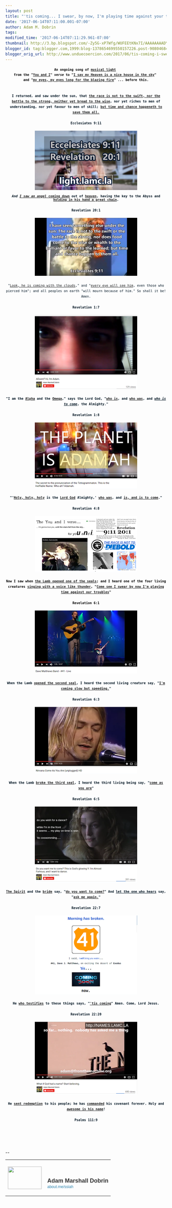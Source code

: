 ```yaml
---
layout: post
title: "'tis coming... I swear, by now, I'm playing time against your troubles..."
date: '2017-06-14T07:11:00.001-07:00'
author: Adam M. Dobrin
tags: 
modified_time: '2017-06-14T07:11:29.961-07:00'
thumbnail: http://3.bp.blogspot.com/-Zy5G-xP7Wfg/WUFEEtKNx7I/AAAAAAAADYY/6ZM1GmGEhgUsqZ3EkCbSnpwucI9Fz1q_ACK4BGAYYCw/s72-c/image-789963.png
blogger_id: tag:blogger.com,1999:blog-1378654699550157226.post-9080468407719314649
blogger_orig_url: http://www.unduecoercion.com/2017/06/tis-coming-i-swear-by-now-im-playing.html
---
```


<div dir="ltr"><div class="gmail_quote"><div dir="ltr"><div class="gmail_quote"><div dir="ltr"><div style="text-align:center"><div style="color:rgb(0,0,0);font-size:13px"><font face="monospace, monospace" size="1"><b>An ongoing song of <a href="http://whoiscoming.reallyhim.com/x/c?c=699438&amp;l=4edc71ca-4eac-4a49-87f0-27bab827a659&amp;r=07f8ecbd-1a24-4fe1-8c8f-f96d7b1baf86" target="_blank">musical light</a> </b></font></div><div style="color:rgb(0,0,0);font-size:13px"><font face="monospace, monospace" size="1"><b>from the &quot;<a href="http://whoiscoming.reallyhim.com/x/c?c=699438&amp;l=56bec172-df67-4b5c-8caa-4d790f2f9105&amp;r=07f8ecbd-1a24-4fe1-8c8f-f96d7b1baf86" target="_blank">You and I</a>&quot; <i>verse</i> to &quot;<a href="http://whoiscoming.reallyhim.com/x/c?c=699438&amp;l=64ee5671-f201-4699-a0f6-3e54b65dfaae&amp;r=07f8ecbd-1a24-4fe1-8c8f-f96d7b1baf86" target="_blank">I say my Heaven is a nice house in the sky</a>&quot; </b></font></div><div style="color:rgb(0,0,0);font-size:13px"><font face="monospace, monospace" size="1"><b>and &quot;<a href="http://whoiscoming.reallyhim.com/x/c?c=699438&amp;l=5c80ed2f-588c-4630-bd3e-3e4f779f04c9&amp;r=07f8ecbd-1a24-4fe1-8c8f-f96d7b1baf86" target="_blank">my eyes, my eyes long for the blazing fire</a>&quot; ... before this.</b></font></div><div style="color:rgb(0,0,0);font-size:13px"><font face="monospace, monospace" size="1"><b><br></b></font></div></div><div style="text-align:center"><font size="1" face="monospace, monospace"><b><span style="color:rgb(0,19,32);text-align:justify;background-color:rgb(253,254,255)"><br></span></b></font></div><div style="text-align:center"><font size="1" face="monospace, monospace"><b><span style="color:rgb(0,19,32);text-align:justify;background-color:rgb(253,254,255)">I returned, and saw under the sun, that <a href="http://whoiscoming.reallyhim.com/x/c?c=699438&amp;l=a7d7761a-d339-4c9d-a9b6-3a42852c8522&amp;r=07f8ecbd-1a24-4fe1-8c8f-f96d7b1baf86" target="_blank">the race is not to the swift, nor the battle to the strong, neither yet bread to the wise</a>, nor yet riches to men of understanding, nor yet favour to men of skill; <a href="http://whoiscoming.reallyhim.com/x/c?c=699438&amp;l=54e15b41-055a-450b-82d1-1458991bfa11&amp;r=07f8ecbd-1a24-4fe1-8c8f-f96d7b1baf86" target="_blank">but time and chance happeneth to save them all.</a></span><span style="color:rgb(0,19,32);text-align:justify;background-color:rgb(253,254,255)"><br></span></b></font></div><div style="text-align:center"><span style="color:rgb(0,19,32);text-align:justify;background-color:rgb(253,254,255)"><font size="1" face="monospace, monospace"><b><br></b></font></span></div><div style="text-align:center"><span style="color:rgb(0,19,32);text-align:justify;background-color:rgb(253,254,255)"><font size="1" face="monospace, monospace"><b>Ecclesiates 9:11</b></font></span></div><div style="text-align:center"><span style="color:rgb(0,19,32);text-align:justify;background-color:rgb(253,254,255)"><font size="1" face="monospace, monospace"><b><br></b></font></span></div><div style="text-align:center"><span style="color:rgb(0,19,32);text-align:justify;background-color:rgb(253,254,255)"><font size="1" face="monospace, monospace"><b><a href="http://whoiscoming.reallyhim.com/x/c?c=699438&amp;l=09353dd8-7e86-4cbe-afda-4d25f98f7a02&amp;r=07f8ecbd-1a24-4fe1-8c8f-f96d7b1baf86" target="_blank"><a href="http://3.bp.blogspot.com/-Zy5G-xP7Wfg/WUFEEtKNx7I/AAAAAAAADYY/6ZM1GmGEhgUsqZ3EkCbSnpwucI9Fz1q_ACK4BGAYYCw/s1600/image-789963.png"><img src="../../3.bp.blogspot.com/-Zy5G-xP7Wfg/WUFEEtKNx7I/AAAAAAAADYY/6ZM1GmGEhgUsqZ3EkCbSnpwucI9Fz1q_ACK4BGAYYCw/s320/image-789963.png"  border="0" alt="" id="BLOGGER_PHOTO_ID_6431496590494386098" /></a></a><br></b></font></span></div><span style="color:rgb(0,19,32);text-align:justify;background-color:rgb(253,254,255)"><font size="1" face="monospace, monospace"><b><div style="text-align:center"><span style="color:rgb(0,19,32);text-align:justify;background-color:rgb(253,254,255)"><br></span></div><div style="text-align:center"><b><i>And <a href="http://whoiscoming.reallyhim.com/x/c?c=699438&amp;l=8bd088a1-3ee6-4b7f-9e86-11d5acb10d9b&amp;r=07f8ecbd-1a24-4fe1-8c8f-f96d7b1baf86" target="_blank">I saw an angel</a></i><a href="http://whoiscoming.reallyhim.com/x/c?c=699438&amp;l=8bd088a1-3ee6-4b7f-9e86-11d5acb10d9b&amp;r=07f8ecbd-1a24-4fe1-8c8f-f96d7b1baf86" target="_blank"> coming down</a> out of <a href="http://whoiscoming.reallyhim.com/x/c?c=699438&amp;l=f1810d12-449c-4f00-831f-50d3c89df353&amp;r=07f8ecbd-1a24-4fe1-8c8f-f96d7b1baf86" target="_blank">heaven</a>, having the key to the Abyss and <a href="http://whoiscoming.reallyhim.com/x/c?c=699438&amp;l=43e6e24a-50c6-4e8f-a2a6-d3fdd31f987c&amp;r=07f8ecbd-1a24-4fe1-8c8f-f96d7b1baf86" target="_blank">holding in his hand a great chain</a>.</b></div></b></font></span><div><div style="text-align:center"><font color="#001320" size="1" face="monospace, monospace"><b><br></b></font></div><div style="text-align:center"><font color="#001320" size="1" face="monospace, monospace"><b>Revelation 20:1</b></font></div><div style="text-align:center"><font color="#001320" size="1" face="monospace, monospace"><b><br></b></font></div><div style="text-align:center"><font color="#001320" size="1" face="monospace, monospace"><b><a href="http://whoiscoming.reallyhim.com/x/c?c=699438&amp;l=63fbd37c-5cd6-422a-ba2f-82f64948b2fa&amp;r=07f8ecbd-1a24-4fe1-8c8f-f96d7b1baf86" class="m_4382326237164497587m_1061542841522926067m_-7390189203801188637gmail-playable m_4382326237164497587m_1061542841522926067playable m_4382326237164497587playable" target="_blank"><a href="http://1.bp.blogspot.com/-THK9r13EFko/WUFEE-02d_I/AAAAAAAADYg/GAPp5xO2YMQGrUfnYAaDVdkMmuMbUcoBACK4BGAYYCw/s1600/image-790934.png"><img src="../../1.bp.blogspot.com/-THK9r13EFko/WUFEE-02d_I/AAAAAAAADYg/GAPp5xO2YMQGrUfnYAaDVdkMmuMbUcoBACK4BGAYYCw/s320/image-790934.png"  border="0" alt="" id="BLOGGER_PHOTO_ID_6431496595236616178" /></a></a><br></b></font></div><div style="text-align:center"><font size="1" face="monospace, monospace"><b><span style="color:rgb(0,19,32);text-align:justify;background-color:rgb(253,254,255)"><br></span></b></font></div><div><div style="text-align:center"><font size="1" face="monospace, monospace"><span style="color:rgb(0,19,32);text-align:justify;background-color:rgb(253,254,255)">&quot;<a href="http://whoiscoming.reallyhim.com/x/c?c=699438&amp;l=63fbd37c-5cd6-422a-ba2f-82f64948b2fa&amp;r=07f8ecbd-1a24-4fe1-8c8f-f96d7b1baf86" target="_blank">Look, he is coming with the clouds</a>,&quot; and &quot;<a href="http://whoiscoming.reallyhim.com/x/c?c=699438&amp;l=1ebfc1e2-7503-4786-b1a1-253d68e80f34&amp;r=07f8ecbd-1a24-4fe1-8c8f-f96d7b1baf86" target="_blank">every eye will see him</a>, even those who pierced him&quot;; and all peoples on earth &quot;will mourn because of him.&quot; So shall it be! Amen.</span><br></font></div><div style="text-align:center"><span style="color:rgb(0,19,32);text-align:justify;background-color:rgb(253,254,255)"><font size="1" face="monospace, monospace"><br></font></span></div><div style="text-align:center"><span style="color:rgb(0,19,32);text-align:justify;background-color:rgb(253,254,255)"><font size="1" face="monospace, monospace"><b>Revelation 1:7</b></font></span></div><div style="text-align:center"><span style="color:rgb(0,19,32);text-align:justify;background-color:rgb(253,254,255)"><font size="1" face="monospace, monospace"><b><br></b></font></span></div><div style="text-align:center"><span style="color:rgb(0,19,32);text-align:justify;background-color:rgb(253,254,255)"><font size="1" face="monospace, monospace"><b><a href="http://whoiscoming.reallyhim.com/x/c?c=699438&amp;l=7cc57797-78ba-42d4-88f5-0ad522fed254&amp;r=07f8ecbd-1a24-4fe1-8c8f-f96d7b1baf86" class="m_4382326237164497587m_1061542841522926067m_-7390189203801188637gmail-playable m_4382326237164497587m_1061542841522926067playable m_4382326237164497587playable" target="_blank"><a href="http://4.bp.blogspot.com/-tsZJudHixlc/WUFEFG6AyeI/AAAAAAAADYo/p8ZskXSGccAz6MOK4_VmEbhn6DHyMn6KACK4BGAYYCw/s1600/image-792090.png"><img src="../../4.bp.blogspot.com/-tsZJudHixlc/WUFEFG6AyeI/AAAAAAAADYo/p8ZskXSGccAz6MOK4_VmEbhn6DHyMn6KACK4BGAYYCw/s320/image-792090.png"  border="0" alt="" id="BLOGGER_PHOTO_ID_6431496597405747682" /></a></a><br></b></font></span></div><div style="text-align:center"><span style="color:rgb(0,19,32);text-align:justify;background-color:rgb(253,254,255)"><font size="1" face="monospace, monospace"><b><br></b></font></span></div><div style="text-align:center"><font size="1" face="monospace, monospace"><b><span style="color:rgb(0,19,32);text-align:justify;background-color:rgb(253,254,255)">&quot;I am the <a href="http://whoiscoming.reallyhim.com/x/c?c=699438&amp;l=461c75eb-69ea-4899-a798-182fd8133786&amp;r=07f8ecbd-1a24-4fe1-8c8f-f96d7b1baf86" target="_blank">Alpha</a> and the <a href="http://whoiscoming.reallyhim.com/x/c?c=699438&amp;l=07b645ef-8f78-4b02-bdc6-112c88b69048&amp;r=07f8ecbd-1a24-4fe1-8c8f-f96d7b1baf86" target="_blank">Omega</a>,&quot; says the Lord God, &quot;<a href="http://whoiscoming.reallyhim.com/x/c?c=699438&amp;l=9d507a0f-e1ed-4acc-bc36-7249fce4940b&amp;r=07f8ecbd-1a24-4fe1-8c8f-f96d7b1baf86" target="_blank">who is</a>, and <a href="http://whoiscoming.reallyhim.com/x/c?c=699438&amp;l=380524ab-823b-4cd6-9c30-8623e20a4141&amp;r=07f8ecbd-1a24-4fe1-8c8f-f96d7b1baf86" target="_blank">who was</a>, and <i><u>who is to come</u></i>, the Almighty.&quot;</span><span style="color:rgb(0,19,32);text-align:justify;background-color:rgb(253,254,255)"><br></span></b></font></div><div style="text-align:center"><span style="color:rgb(0,19,32);text-align:justify;background-color:rgb(253,254,255)"><font size="1" face="monospace, monospace"><b><br></b></font></span></div><div style="text-align:center"><span style="color:rgb(0,19,32);text-align:justify;background-color:rgb(253,254,255)"><font size="1" face="monospace, monospace"><b>Revelation 1:8</b></font></span></div><div style="text-align:center"><span style="color:rgb(0,19,32);text-align:justify;background-color:rgb(253,254,255)"><font size="1" face="monospace, monospace"><b><br></b></font></span></div><div style="text-align:center"><span style="color:rgb(0,19,32);text-align:justify;background-color:rgb(253,254,255)"><font size="1" face="monospace, monospace"><b><a href="http://whoiscoming.reallyhim.com/x/c?c=699438&amp;l=913bffe9-59f3-4ee6-8876-dc28da3ba134&amp;r=07f8ecbd-1a24-4fe1-8c8f-f96d7b1baf86" target="_blank"><a href="http://3.bp.blogspot.com/-ZYzhezR6N8E/WUFEFYLuKxI/AAAAAAAADYw/7urS8_yxXasdBKhKluKcyRRG6JKkW-fEQCK4BGAYYCw/s1600/image-793004.png"><img src="../../3.bp.blogspot.com/-ZYzhezR6N8E/WUFEFYLuKxI/AAAAAAAADYw/7urS8_yxXasdBKhKluKcyRRG6JKkW-fEQCK4BGAYYCw/s320/image-793004.png"  border="0" alt="" id="BLOGGER_PHOTO_ID_6431496602043427602" /></a></a><br></b></font></span></div><div style="text-align:center"><span style="color:rgb(0,19,32);text-align:justify;background-color:rgb(253,254,255)"><font size="1" face="monospace, monospace"><b><br></b></font></span></div><div style="text-align:center"><font size="1" face="monospace, monospace"><b><span style="color:rgb(0,19,32);text-align:justify;background-color:rgb(253,254,255)">&quot;&#39;<a href="http://whoiscoming.reallyhim.com/x/c?c=699438&amp;l=ebb20171-2466-46ca-ab75-37accaa86df8&amp;r=07f8ecbd-1a24-4fe1-8c8f-f96d7b1baf86" target="_blank">Holy, holy, holy</a> is the <a href="http://whoiscoming.reallyhim.com/x/c?c=699438&amp;l=561bd885-ad69-4119-9964-ad0b29faf142&amp;r=07f8ecbd-1a24-4fe1-8c8f-f96d7b1baf86" target="_blank">Lord God</a> Almighty,&#39; <a href="http://whoiscoming.reallyhim.com/x/c?c=699438&amp;l=4732ef7b-d1e9-45d8-a577-6f08574b6594&amp;r=07f8ecbd-1a24-4fe1-8c8f-f96d7b1baf86" target="_blank">who was</a>, and <a href="http://whoiscoming.reallyhim.com/x/c?c=699438&amp;l=9d507a0f-e1ed-4acc-bc36-7249fce4940b&amp;r=07f8ecbd-1a24-4fe1-8c8f-f96d7b1baf86" target="_blank">is, and is to come</a>.&quot;</span><span style="color:rgb(0,19,32);text-align:justify;background-color:rgb(253,254,255)"><br></span></b></font></div><div style="text-align:center"><span style="color:rgb(0,19,32);text-align:justify;background-color:rgb(253,254,255)"><font size="1" face="monospace, monospace"><b><br></b></font></span></div><div style="text-align:center"><span style="color:rgb(0,19,32);text-align:justify;background-color:rgb(253,254,255)"><font size="1" face="monospace, monospace"><b>Revelation 4:8</b></font></span></div><div style="text-align:center"><span style="color:rgb(0,19,32);text-align:justify;background-color:rgb(253,254,255)"><font size="1" face="monospace, monospace"><b><br></b></font></span></div><div style="text-align:center"><span style="color:rgb(0,19,32);text-align:justify;background-color:rgb(253,254,255)"><font size="1" face="monospace, monospace"><b><a href="http://whoiscoming.reallyhim.com/x/c?c=699438&amp;l=83432f53-5393-41f5-8465-03a76b5df549&amp;r=07f8ecbd-1a24-4fe1-8c8f-f96d7b1baf86" target="_blank"><a href="http://4.bp.blogspot.com/-bu5s_vERtjU/WUFEFjTKtwI/AAAAAAAADY4/1P6UzSIYnEgngrUXf0p-KduqNkkMkAHdwCK4BGAYYCw/s1600/image-794151.png"><img src="../../4.bp.blogspot.com/-bu5s_vERtjU/WUFEFjTKtwI/AAAAAAAADY4/1P6UzSIYnEgngrUXf0p-KduqNkkMkAHdwCK4BGAYYCw/s320/image-794151.png"  border="0" alt="" id="BLOGGER_PHOTO_ID_6431496605027448578" /></a></a><br></b></font></span></div><div style="text-align:center"><span style="color:rgb(0,19,32);text-align:justify;background-color:rgb(253,254,255)"><font size="1" face="monospace, monospace"><b><br></b></font></span></div><div style="text-align:center"><font size="1" face="monospace, monospace"><b><span style="color:rgb(0,0,0)">Now I saw when <a href="http://whoiscoming.reallyhim.com/x/c?c=699438&amp;l=ddb890be-cb04-4e4b-ad0d-9b3a74a8f343&amp;r=07f8ecbd-1a24-4fe1-8c8f-f96d7b1baf86" target="_blank">the Lamb opened one of the seals</a>;</span><span style="color:rgb(0,0,0)"> and I heard one of the four living creatures <a href="http://whoiscoming.reallyhim.com/x/c?c=699438&amp;l=5b99a5bb-16d4-4320-a666-bde7ce4bc0d9&amp;r=07f8ecbd-1a24-4fe1-8c8f-f96d7b1baf86" target="_blank">singing with a voice like thunder</a>, "<a href="http://whoiscoming.reallyhim.com/x/c?c=699438&amp;l=83432f53-5393-41f5-8465-03a76b5df549&amp;r=07f8ecbd-1a24-4fe1-8c8f-f96d7b1baf86" target="_blank">Come see I swear by now I&#39;m playing time against our troubles</a>"</span></b></font></div><div style="text-align:center"><font size="1" face="monospace, monospace"><b><span style="color:rgb(0,0,0)"><br></span></b></font></div><div style="text-align:center"><span style="color:rgb(0,0,0)"><font size="1" face="monospace, monospace"><b>Revelation 6:1</b></font></span></div><div style="text-align:center"><span style="color:rgb(0,0,0)"><font size="1" face="monospace, monospace"><b><br></b></font></span></div><div style="text-align:center"><span style="color:rgb(0,0,0)"><font size="1" face="monospace, monospace"><b><a href="http://whoiscoming.reallyhim.com/x/c?c=699438&amp;l=b18215ec-d1e6-41c2-a6e1-b236f38c2481&amp;r=07f8ecbd-1a24-4fe1-8c8f-f96d7b1baf86" class="m_4382326237164497587m_1061542841522926067m_-7390189203801188637gmail-playable m_4382326237164497587m_1061542841522926067playable m_4382326237164497587playable" target="_blank"><a href="http://3.bp.blogspot.com/-WO-Oq72-fPc/WUFEF7G0GlI/AAAAAAAADZA/IVM2Pm-Zy8UxDYspOlq7vdjHC7OV1RbxgCK4BGAYYCw/s1600/image-794975.png"><img src="../../3.bp.blogspot.com/-WO-Oq72-fPc/WUFEF7G0GlI/AAAAAAAADZA/IVM2Pm-Zy8UxDYspOlq7vdjHC7OV1RbxgCK4BGAYYCw/s320/image-794975.png"  border="0" alt="" id="BLOGGER_PHOTO_ID_6431496611418085970" /></a></a><br></b></font></span></div><div style="text-align:center"><span style="color:rgb(0,19,32);text-align:justify;background-color:rgb(253,254,255)"><font size="1" face="monospace, monospace"><b><br></b></font></span></div><div style="text-align:center"><font size="1" face="monospace, monospace"><b><span style="color:rgb(0,19,32);text-align:justify;background-color:rgb(253,254,255)">When the Lamb <a href="http://whoiscoming.reallyhim.com/x/c?c=699438&amp;l=2bf5417c-8012-4469-af08-72f88cb6ac1b&amp;r=07f8ecbd-1a24-4fe1-8c8f-f96d7b1baf86" target="_blank">opened the second seal</a>, I heard the second living creature say, &quot;<a href="http://whoiscoming.reallyhim.com/x/c?c=699438&amp;l=b18215ec-d1e6-41c2-a6e1-b236f38c2481&amp;r=07f8ecbd-1a24-4fe1-8c8f-f96d7b1baf86" target="_blank">I&#39;m coming slow but speeding.</a>&quot;</span><span style="color:rgb(0,19,32);text-align:justify;background-color:rgb(253,254,255)"><br></span></b></font></div><div style="text-align:center"><span style="color:rgb(0,19,32);text-align:justify;background-color:rgb(253,254,255)"><font size="1" face="monospace, monospace"><b><br></b></font></span></div><div style="text-align:center"><span style="color:rgb(0,19,32);text-align:justify;background-color:rgb(253,254,255)"><font size="1" face="monospace, monospace"><b>Revelation 6:3</b></font></span></div><div style="text-align:center"><span style="color:rgb(0,19,32);text-align:justify;background-color:rgb(253,254,255)"><font size="1" face="monospace, monospace"><b><br></b></font></span></div><div style="text-align:center"><span style="color:rgb(0,19,32);text-align:justify;background-color:rgb(253,254,255)"><font size="1" face="monospace, monospace"><b><a href="http://whoiscoming.reallyhim.com/x/c?c=699438&amp;l=95d06522-dd38-4bb0-a178-4b558c4834e4&amp;r=07f8ecbd-1a24-4fe1-8c8f-f96d7b1baf86" class="m_4382326237164497587m_1061542841522926067m_-7390189203801188637gmail-playable m_4382326237164497587m_1061542841522926067playable m_4382326237164497587playable" target="_blank"><a href="http://4.bp.blogspot.com/-fFZ9u4WAjRs/WUFEGGlIWbI/AAAAAAAADZI/Z2oD-mNlco4nZ4hiQPGKwpgRSird6z57gCK4BGAYYCw/s1600/image-795824.png"><img src="../../4.bp.blogspot.com/-fFZ9u4WAjRs/WUFEGGlIWbI/AAAAAAAADZI/Z2oD-mNlco4nZ4hiQPGKwpgRSird6z57gCK4BGAYYCw/s320/image-795824.png"  border="0" alt="" id="BLOGGER_PHOTO_ID_6431496614498032050" /></a></a><br></b></font></span></div><div style="text-align:center"><span style="color:rgb(0,19,32);text-align:justify;background-color:rgb(253,254,255)"><font size="1" face="monospace, monospace"><b><br></b></font></span></div><div style="text-align:center"><font size="1" face="monospace, monospace"><b><span style="color:rgb(0,19,32);text-align:justify;background-color:rgb(253,254,255)">When the Lamb <a href="http://whoiscoming.reallyhim.com/x/c?c=699438&amp;l=4732ef7b-d1e9-45d8-a577-6f08574b6594&amp;r=07f8ecbd-1a24-4fe1-8c8f-f96d7b1baf86" target="_blank">broke the third seal</a>, I heard the third living being say, &quot;<a href="http://whoiscoming.reallyhim.com/x/c?c=699438&amp;l=95d06522-dd38-4bb0-a178-4b558c4834e4&amp;r=07f8ecbd-1a24-4fe1-8c8f-f96d7b1baf86" target="_blank">come as you are</a>&quot;</span><span style="color:rgb(0,19,32);text-align:justify;background-color:rgb(253,254,255)"><br></span></b></font></div><div style="text-align:center"><span style="color:rgb(0,19,32);text-align:justify;background-color:rgb(253,254,255)"><font size="1" face="monospace, monospace"><b><br></b></font></span></div><div style="text-align:center"><span style="color:rgb(0,19,32);text-align:justify;background-color:rgb(253,254,255)"><font size="1" face="monospace, monospace"><b>Revelation 6:5</b></font></span></div><div style="text-align:center"><span style="color:rgb(0,19,32);text-align:justify;background-color:rgb(253,254,255)"><font size="1" face="monospace, monospace"><b><br></b></font></span></div><div style="text-align:center"><span style="color:rgb(0,19,32);text-align:justify;background-color:rgb(253,254,255)"><font size="1" face="monospace, monospace"><b><a href="http://whoiscoming.reallyhim.com/x/c?c=699438&amp;l=70431b7f-e1e7-4526-9cdb-624d9266e30e&amp;r=07f8ecbd-1a24-4fe1-8c8f-f96d7b1baf86" target="_blank"><a href="http://1.bp.blogspot.com/-e41eQVKwR1o/WUFEGfBwRsI/AAAAAAAADZQ/VF5znWobA44y9rorCXjHYhCOzBW5Ua3_wCK4BGAYYCw/s1600/image-796733.png"><img src="../../1.bp.blogspot.com/-e41eQVKwR1o/WUFEGfBwRsI/AAAAAAAADZQ/VF5znWobA44y9rorCXjHYhCOzBW5Ua3_wCK4BGAYYCw/s320/image-796733.png"  border="0" alt="" id="BLOGGER_PHOTO_ID_6431496621060540098" /></a></a><br></b></font></span></div><div style="text-align:center"><span style="color:rgb(0,19,32);text-align:justify;background-color:rgb(253,254,255)"><font size="1" face="monospace, monospace"><b><br></b></font></span></div><div style="text-align:center"><font size="1" face="monospace, monospace"><b><span style="color:rgb(0,19,32);text-align:justify;background-color:rgb(253,254,255)"><a href="http://whoiscoming.reallyhim.com/x/c?c=699438&amp;l=6c656e9e-2831-4ac2-a696-59ef26eea76e&amp;r=07f8ecbd-1a24-4fe1-8c8f-f96d7b1baf86" target="_blank">The Spirit</a> and the <a href="http://whoiscoming.reallyhim.com/x/c?c=699438&amp;l=e580f6dc-366d-48ab-b9ff-0275a6923600&amp;r=07f8ecbd-1a24-4fe1-8c8f-f96d7b1baf86" target="_blank">bride</a> say, &quot;</span></b></font><b style="font-family:monospace,monospace;font-size:x-small"><span style="color:rgb(0,19,32);text-align:justify;background-color:rgb(253,254,255)"><a href="http://whoiscoming.reallyhim.com/x/c?c=699438&amp;l=70431b7f-e1e7-4526-9cdb-624d9266e30e&amp;r=07f8ecbd-1a24-4fe1-8c8f-f96d7b1baf86" target="_blank">do you want to come?</a></span></b><font size="1" face="monospace, monospace"><b><span style="color:rgb(0,19,32);text-align:justify;background-color:rgb(253,254,255)">&quot; And <u>let the one who hears</u> say, &quot;<a href="http://whoiscoming.reallyhim.com/x/c?c=699438&amp;l=70431b7f-e1e7-4526-9cdb-624d9266e30e&amp;r=07f8ecbd-1a24-4fe1-8c8f-f96d7b1baf86" target="_blank">ask me again.</a>&quot;</span><span style="color:rgb(0,19,32);text-align:justify;background-color:rgb(253,254,255)"><br></span></b></font></div><div style="text-align:center"><span style="color:rgb(0,19,32);text-align:justify;background-color:rgb(253,254,255)"><font size="1" face="monospace, monospace"><b><br></b></font></span></div><div style="text-align:center"><span style="color:rgb(0,19,32);text-align:justify;background-color:rgb(253,254,255)"><font size="1" face="monospace, monospace"><b>Revelation 22:7</b></font></span></div><div style="text-align:center"><span style="color:rgb(0,19,32);text-align:justify;background-color:rgb(253,254,255)"><font size="1" face="monospace, monospace"><b><br></b></font></span></div><div style="text-align:center"><span style="color:rgb(0,19,32);text-align:justify;background-color:rgb(253,254,255)"><font size="1" face="monospace, monospace"><b><a href="http://whoiscoming.reallyhim.com/x/c?c=699438&amp;l=5c80ed2f-588c-4630-bd3e-3e4f779f04c9&amp;r=07f8ecbd-1a24-4fe1-8c8f-f96d7b1baf86" target="_blank"><a href="http://2.bp.blogspot.com/-UsrnDkLoSbE/WUFEGvgk_dI/AAAAAAAADZY/fTN_ZfWovewBhjKueOu7BInojAGGFCJggCK4BGAYYCw/s1600/image-797740.png"><img src="../../2.bp.blogspot.com/-UsrnDkLoSbE/WUFEGvgk_dI/AAAAAAAADZY/fTN_ZfWovewBhjKueOu7BInojAGGFCJggCK4BGAYYCw/s320/image-797740.png"  border="0" alt="" id="BLOGGER_PHOTO_ID_6431496625484791250" /></a></a><br></b></font></span></div><div style="text-align:center"><span style="color:rgb(0,19,32);text-align:justify;background-color:rgb(253,254,255)"><font size="1" face="monospace, monospace"><b><br></b></font></span></div><div style="text-align:center"><font size="1" face="monospace, monospace"><b><span style="color:rgb(0,19,32);text-align:justify;background-color:rgb(253,254,255)">He <a href="http://whoiscoming.reallyhim.com/x/c?c=699438&amp;l=c1eaa7b3-dc78-4d60-b91b-a3e6a2c84b99&amp;r=07f8ecbd-1a24-4fe1-8c8f-f96d7b1baf86" target="_blank">who testifies</a> to these things says, &quot;<a href="http://whoiscoming.reallyhim.com/x/c?c=699438&amp;l=5c80ed2f-588c-4630-bd3e-3e4f779f04c9&amp;r=07f8ecbd-1a24-4fe1-8c8f-f96d7b1baf86" target="_blank">&#39;tis coming</a>&quot; Amen. Come, Lord Jesus.</span><span style="color:rgb(0,19,32);text-align:justify;background-color:rgb(253,254,255)"><br></span></b></font></div><div style="text-align:center"><span style="color:rgb(0,19,32);text-align:justify;background-color:rgb(253,254,255)"><font size="1" face="monospace, monospace"><b><br></b></font></span></div><div style="text-align:center"><span style="color:rgb(0,19,32);text-align:justify;background-color:rgb(253,254,255)"><font size="1" face="monospace, monospace"><b>Revelation 22:20</b></font></span></div></div></div><div style="text-align:center"><span style="color:rgb(0,19,32);text-align:justify;background-color:rgb(253,254,255)"><font size="1" face="monospace, monospace"><b><br></b></font></span></div><div style="text-align:center"><span style="color:rgb(0,19,32);text-align:justify;background-color:rgb(253,254,255)"><font size="1" face="monospace, monospace"><b><a href="http://whoiscoming.reallyhim.com/x/c?c=699438&amp;l=e62d85a5-7cdf-4958-aa0a-76f92f7046c4&amp;r=07f8ecbd-1a24-4fe1-8c8f-f96d7b1baf86" target="_blank"><a href="http://1.bp.blogspot.com/-6PfZJyjC358/WUFEG7VqS0I/AAAAAAAADZg/8_59w18LU6gN0eCzee0xI6ZrVHY0ZwhRACK4BGAYYCw/s1600/image-798593.png"><img src="../../1.bp.blogspot.com/-6PfZJyjC358/WUFEG7VqS0I/AAAAAAAADZg/8_59w18LU6gN0eCzee0xI6ZrVHY0ZwhRACK4BGAYYCw/s320/image-798593.png"  border="0" alt="" id="BLOGGER_PHOTO_ID_6431496628660226882" /></a></a><br></b></font></span></div><div style="text-align:center"><span style="color:rgb(0,19,32);text-align:justify;background-color:rgb(253,254,255)"><font size="1" face="monospace, monospace"><b><br></b></font></span></div><div style="text-align:center"><font size="1" face="monospace, monospace"><b><span style="color:rgb(0,19,32);text-align:justify;background-color:rgb(253,254,255)">He <a href="http://whoiscoming.reallyhim.com/x/c?c=699438&amp;l=4b8e31b6-dc4d-4043-8885-257548acba4c&amp;r=07f8ecbd-1a24-4fe1-8c8f-f96d7b1baf86" target="_blank">sent redemption</a> to his people; he has <a href="http://whoiscoming.reallyhim.com/x/c?c=699438&amp;l=e9caa3c8-bfac-4abf-ab38-434c14a62d11&amp;r=07f8ecbd-1a24-4fe1-8c8f-f96d7b1baf86" target="_blank">commanded</a> his covenant forever. Holy and <a href="http://whoiscoming.reallyhim.com/x/c?c=699438&amp;l=e62d85a5-7cdf-4958-aa0a-76f92f7046c4&amp;r=07f8ecbd-1a24-4fe1-8c8f-f96d7b1baf86" target="_blank">awesome is his name</a>!</span><span style="color:rgb(0,19,32);text-align:justify;background-color:rgb(253,254,255)"><br></span></b></font></div><div style="text-align:center"><span style="color:rgb(0,19,32);text-align:justify;background-color:rgb(253,254,255)"><font size="1" face="monospace, monospace"><b><br></b></font></span></div><div style="text-align:center"><span style="color:rgb(0,19,32);text-align:justify;background-color:rgb(253,254,255)"><font size="1" face="monospace, monospace"><b>Psalms 111:9</b></font></span></div></div><div hspace="streak-pt-mark" style="max-height:1px"><img style="width:0px;max-height:0px;overflow:hidden" src="../../mailfoogae.appspot.com/t?sender=aYWRhbUBmcm9tdGhlbWFjaGluZS5vcmc%253D&amp;type=zerocontent&amp;guid=64ecc491-504e-4bca-b354-203bceee878e"><font color="#ffffff" size="1">ᐧ</font></div>  </div><br></div>  <img height="0" width="0" src="http://whoiscoming.reallyhim.com/x/o?u=07f8ecbd-1a24-4fe1-8c8f-f96d7b1baf86&amp;c=699438"></div><br><br clear="all"><div><br></div>-- <br><div class="gmail_signature" data-smartmail="gmail_signature"><table border="0" cellpadding="0" cellspacing="0">      <tbody>          <tr>              <td align="left" valign="bottom" width="107" style="line-height:0;vertical-align:bottom;padding-right:10px;padding-top:20px;padding-bottom:20px">                  <a href="https://about.me/ssiah?promo=email_sig&amp;utm_source=product&amp;utm_medium=email_sig&amp;utm_campaign=gmail_api&amp;utm_content=thumb" style="text-decoration:none" target="_blank">                      <img src="../../thumbs.about.me/thumbnail/users/s/s/i/ssiah_emailsig.jpg?_1423909067_93" alt="" width="105" height="70" style="margin:0;padding:0;display:block;border:1px solid #eeeeee">                  </a>              </td>              <td align="left" valign="bottom" style="line-height:1.1;vertical-align:bottom;padding-top:20px;padding-bottom:20px">                  <img src="https://about.me/t/sig?u=ssiah" width="1" height="1" style="border:0;margin:0;padding:0;width:1;height:1;overflow:hidden">                  <div style="font-size:18px;font-weight:bold;color:#333333;font-family:&#39;Proxima Nova&#39;,Helvetica,Arial,sans-serif!important">Adam Marshall Dobrin</div>                  <a href="https://about.me/ssiah?promo=email_sig&amp;utm_source=product&amp;utm_medium=email_sig&amp;utm_campaign=gmail_api&amp;utm_content=thumb" style="text-decoration:none;font-size:12px;color:#2b82ad;font-family:&#39;Proxima Nova&#39;,Helvetica,Arial,sans-serif!important" target="_blank">about.me/ssiah                  </a>              </td>          </tr>      </tbody>  </table>  </div>  </div><div hspace="streak-pt-mark" style="max-height:1px"><img alt="" style="width:0px;max-height:0px;overflow:hidden" src="../../mailfoogae.appspot.com/t?sender=aYWRhbUBmcm9tdGhlbWFjaGluZS5vcmc%253D&amp;type=zerocontent&amp;guid=fc59bd6f-f022-4ac1-94f7-48602e41ad8d"><font color="#ffffff" size="1">ᐧ</font></div>  